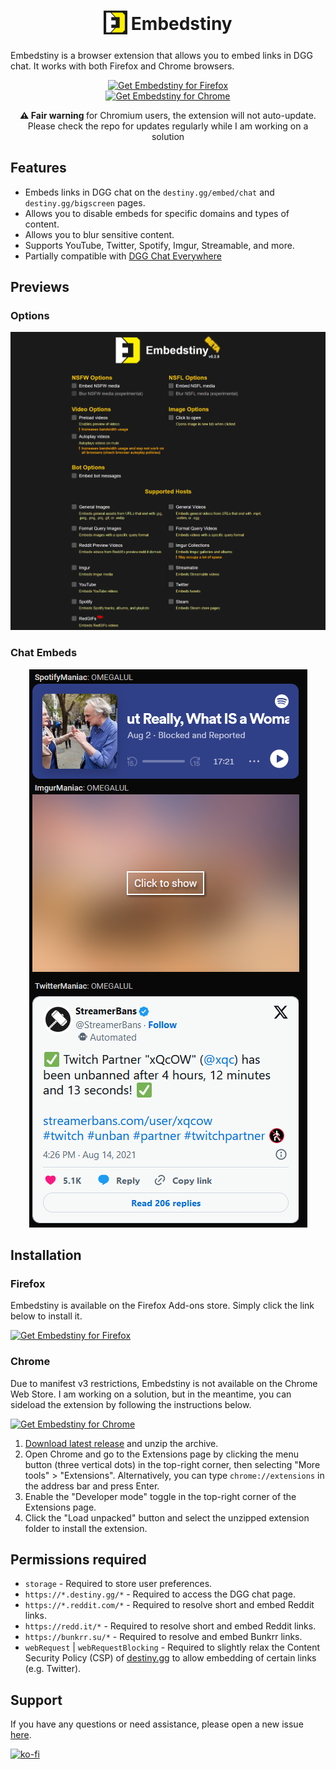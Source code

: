 <h1 align="center">
  <sub>
    <img src="./store_assets/embedstiny.svg" height="38" width="38" alt="Embedstiny Icon">
  </sub>
  Embedstiny
</h1>

<p>
Embedstiny is a browser extension that allows you to embed links in DGG chat. It works with both Firefox and Chrome browsers.
</p>

<p align="center">
  <a href="https://addons.mozilla.org/en-US/firefox/addon/embedstiny/">
  <img src="https://img.shields.io/amo/v/embedstiny?label=Download%20Firefox&logo=Firefox-Browser&style=for-the-badge" alt="Get Embedstiny for Firefox"></a>
  <br>
  <a href="https://github.com/JanitorialMess/Embedstiny/releases/latest"><img src="https://img.shields.io/github/downloads/JanitorialMess/Embedstiny/latest/embedstiny-0.3.0.chromium.zip?style=for-the-badge&logo=GoogleChrome&label=DOWNLOAD%20CHROMIUM&color=blue" alt="Get Embedstiny for Chrome"></a>
 <p align="center"><b>⚠️ Fair warning </b> for Chromium users, the extension will not auto-update. Please check the repo for updates regularly while I am working on a solution
</p>
</p>

## Features

- Embeds links in DGG chat on the `destiny.gg/embed/chat` and `destiny.gg/bigscreen` pages.
- Allows you to disable embeds for specific domains and types of content.
- Allows you to blur sensitive content.
- Supports YouTube, Twitter, Spotify, Imgur, Streamable, and more.
- Partially compatible with [DGG Chat Everywhere](https://github.com/DannyAlas/DGG-Everywhere)

## Previews

### Options

<p align="center">
  <img src="./store_assets/options.png" alt="Preview of Options page">
</p>

### Chat Embeds

<p align="center">
  <img src="./store_assets/chat.png" alt="Preview of Chat">
</p>

## Installation

### Firefox

Embedstiny is available on the Firefox Add-ons store. Simply click the link below to install it.

<p>
  <a href="https://addons.mozilla.org/en-US/firefox/addon/embedstiny/" target="_blank">
  <img src="https://img.shields.io/amo/v/embedstiny?label=Download%20Firefox&logo=Firefox-Browser&style=for-the-badge" alt="Get Embedstiny for Firefox"></a>
</p>

### Chrome

Due to manifest v3 restrictions, Embedstiny is not available on the Chrome Web Store. I am working on a solution, but in the meantime, you can sideload the extension by following the instructions below.

<p>
  <a href="https://github.com/JanitorialMess/Embedstiny/releases/latest" target="_blank"><img src="https://img.shields.io/github/downloads/JanitorialMess/Embedstiny/latest/embedstiny-0.3.0.chromium.zip?style=for-the-badge&logo=GoogleChrome&label=DOWNLOAD%20CHROMIUM&color=blue" alt="Get Embedstiny for Chrome"></a>
</p>

1. [Download latest release](https://github.com/JanitorialMess/Embedstiny/releases/latest) and unzip the archive.
2. Open Chrome and go to the Extensions page by clicking the menu button (three vertical dots) in the top-right corner, then selecting "More tools" > "Extensions". Alternatively, you can type `chrome://extensions` in the address bar and press Enter.
3. Enable the "Developer mode" toggle in the top-right corner of the Extensions page.
4. Click the "Load unpacked" button and select the unzipped extension folder to install the extension.

## Permissions required

- `storage` - Required to store user preferences.
- `https://*.destiny.gg/*` - Required to access the DGG chat page.
- `https://*.reddit.com/*` - Required to resolve short and embed Reddit links.
- `https://redd.it/*` - Required to resolve short and embed Reddit links.
- `https://bunkrr.su/*` - Required to resolve and embed Bunkrr links.
- `webRequest` | `webRequestBlocking` - Required to slightly relax the Content Security Policy (CSP) of [destiny.gg](destiny.gg) to allow embedding of certain links (e.g. Twitter).

## Support

If you have any questions or need assistance, please open a new issue [here](https://github.com/JanitorialMess/Embedstiny/issues/new).

[![ko-fi](https://ko-fi.com/img/githubbutton_sm.svg)](https://ko-fi.com/Z8Z2NV2H6)
